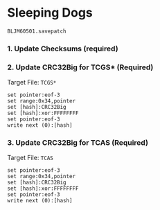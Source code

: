 # Sleeping Dogs  

`BLJM60501.savepatch`

### 1.  Update Checksums (required)
### 2. Update CRC32Big for TCGS* (Required)

Target File: `TCGS*`

```
set pointer:eof-3
set range:0x34,pointer
set [hash]:CRC32Big
set [hash]:xor:FFFFFFFF
set pointer:eof-3
write next (0):[hash]
```

### 3. Update CRC32Big for TCAS (Required)

Target File: `TCAS`

```
set pointer:eof-3
set range:0x34,pointer
set [hash]:CRC32Big
set [hash]:xor:FFFFFFFF
set pointer:eof-3
write next (0):[hash]
```

